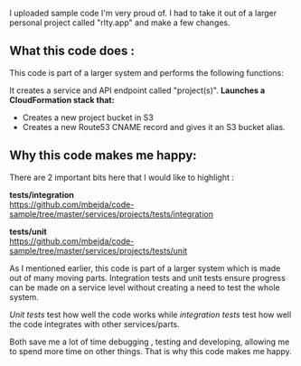 I uploaded sample code I'm very proud of. 
I had to take it out of a larger personal project called "rlty.app" and make a few changes.

## What this code does : 
This code is part of a larger system and performs the following functions: 

It creates a service and API endpoint called "project(s)". 
**Launches a CloudFormation stack that:**
- Creates a new project bucket in S3 
- Creates a new Route53 CNAME record and gives it an S3 bucket alias.

## Why this code makes me happy:
There are 2 important bits here that I would like to highlight : 

**tests/integration** <br>
https://github.com/mbejda/code-sample/tree/master/services/projects/tests/integration


**tests/unit** <br>
https://github.com/mbejda/code-sample/tree/master/services/projects/tests/unit


As I mentioned earlier, this code is part of a larger system which is made out of many moving parts. Integration tests and unit tests ensure  progress can be made on a service level without creating a need to test the whole system. 

*Unit tests* test how well the code works while *integration tests* test how well the code integrates with other services/parts.

Both save me a lot of time debugging , testing and developing, allowing me to spend more time on other things. That is why this code makes me happy. 
